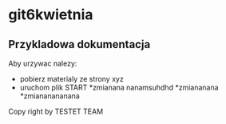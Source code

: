 # git6kwietnia

## Przykladowa dokumentacja 

Aby urzywac nalezy:
* pobierz materialy ze strony xyz
* uruchom plik START
 *zmianana nanamsuhdhd
 *zmiananana
 *zmiananananana

Copy right by TESTET TEAM
